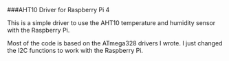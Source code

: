 ###AHT10 Driver for Raspberry Pi 4

This is a simple driver to use the AHT10 temperature and humidity sensor
with the Raspberry Pi. 

Most of the code is based on the ATmega328 drivers I wrote. I just changed the I2C
functions to work with the Raspberry Pi. 

